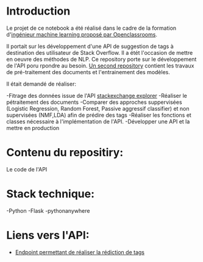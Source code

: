 # Introduction

Le projet de ce notebook a été réalisé dans le cadre de la formation d'[ingénieur machine learning proposé par Openclassrooms](https://openclassrooms.com/fr/paths/148-ingenieur-machine-learning).


Il portait sur les développement d'une API de suggestion de tags à destination des utilisateur de Stack Overflow. 
Il a étét l'occasion de mettre en oeuvre des méthodes de NLP. Ce repository porte sur le développement de l'API poru rpondre au besoin. 
[Un second repository](https://github.com/ousmal/Openclassrooms_P5_Categoriser_Questions) contient les travaux de pré-traitement des documents et l'entrainement des modèles.

Il était demandé de réaliser:

-Fitrage des données issue de l'API [stackexchange explorer](https://data.stackexchange.com/stackoverflow/query/new)
-Réaliser le pétraitement des documents
-Comparer des approches suppervisées (Logistic Regression, Random Forest, Passive aggressif classifier) et non supervisées (NMF,LDA) afin de prédire des tags
-Réaliser les fonctions et classes nécessaire à l'implémentation de l'API.
-Développer une API et la mettre en production

# Contenu du repositiry:
 
 Le code de l'API

# Stack technique:

-Python
-Flask
-pythonanywhere

# Liens vers l'API:

- [Endpoint permettant de réaliser la rédiction de tags](https://loousmane.pythonanywhere.com/)
